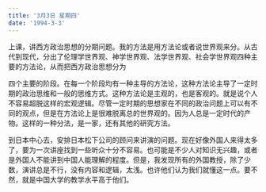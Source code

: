 ```yaml
---
title: '3月3日 星期四'
date: '1994-3-3'
---
```


上课，讲西方政治思想的分期问题。我的方法是用方法论或者说世界观来分。从古代到现代，分出了伦理学世界观、神学世界观、法学世界观、社会学世界观四种主要的方法论，从而把西方政治思想分为

四个主要的阶段。在每一个阶段均有一种主导的方法论，这种方法论主导了一定时期的政治思维和一般的思维方式。这种方法论是主观的，也是客观的。就是说个人不容易超脱这样的宏观逻辑。尽管一定时期的思想家在不同的政治问题上可以有不同的观点，但是在方法论上是很难脱离总的世界观的。因为人总是一定时代的产物。这样的一种分法，是一家，还有其他的研究方法。

到日本中心去，安排日本松下公司的顾问来讲演的问题。现在好像外国人来得太多了，要为一次讲座找到一些听众十分不容易。也可能是不少人对知识无兴趣，或者是外国人不能讲到中国人能理解的程度。但是，我发现所有的外国教授，除了少数，演讲总是不行，没有内容和逻辑，太浅。也许他们认为我们就懂这一点。要不然，就是中国大学的教学水平高于他们。

